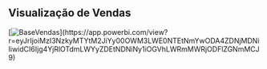 ## Visualização de Vendas

[![BaseVendas]([https://via.placeholder.com/600x373](https://private-user-images.githubusercontent.com/111256148/342180814-bfb6391e-31fe-463d-96cd-82b9ed256760.png?jwt=eyJhbGciOiJIUzI1NiIsInR5cCI6IkpXVCJ9.eyJpc3MiOiJnaXRodWIuY29tIiwiYXVkIjoicmF3LmdpdGh1YnVzZXJjb250ZW50LmNvbSIsImtleSI6ImtleTUiLCJleHAiOjE3MTkxOTUzNTgsIm5iZiI6MTcxOTE5NTA1OCwicGF0aCI6Ii8xMTEyNTYxNDgvMzQyMTgwODE0LWJmYjYzOTFlLTMxZmUtNDYzZC05NmNkLTgyYjllZDI1Njc2MC5wbmc_WC1BbXotQWxnb3JpdGhtPUFXUzQtSE1BQy1TSEEyNTYmWC1BbXotQ3JlZGVudGlhbD1BS0lBVkNPRFlMU0E1M1BRSzRaQSUyRjIwMjQwNjI0JTJGdXMtZWFzdC0xJTJGczMlMkZhd3M0X3JlcXVlc3QmWC1BbXotRGF0ZT0yMDI0MDYyNFQwMjEwNThaJlgtQW16LUV4cGlyZXM9MzAwJlgtQW16LVNpZ25hdHVyZT01OGY1MzdlODJmNzE2NmVjMzEyNGEwNjBmNGQyNjQzMmJkOTI5NjU5NmRkZmJjZjc1NjQxOTlkMTNiODEyNjBhJlgtQW16LVNpZ25lZEhlYWRlcnM9aG9zdCZhY3Rvcl9pZD0wJmtleV9pZD0wJnJlcG9faWQ9MCJ9.REi1HQUlhC7vUegcZxoVZZusfUNnIs2C04744ZH0Wdk))](https://app.powerbi.com/view?r=eyJrIjoiMzI3NzkyMTYtM2JiYy00OWM3LWE0NTEtNmYwODA4ZDNjMDNiIiwidCI6Ijg4YjRlOTdmLWYyZDEtNDNiNy1iOGVhLWRmMWRjODFlZGNmMCJ9)
